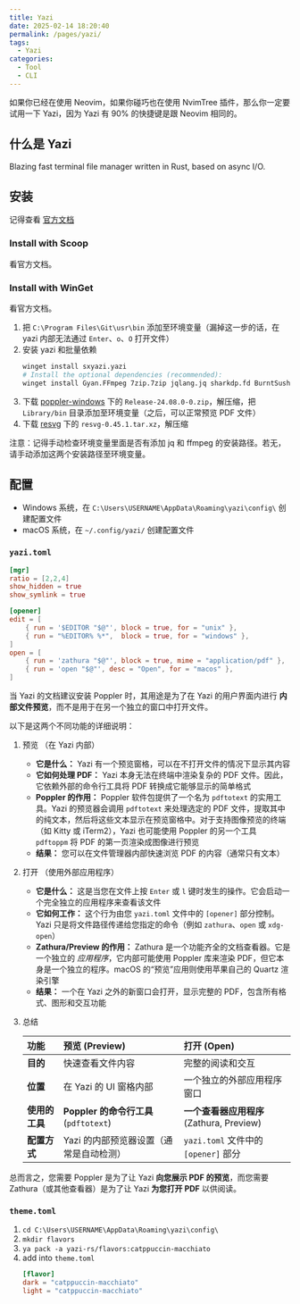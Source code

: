```yaml
---
title: Yazi
date: 2025-02-14 18:20:40
permalink: /pages/yazi/
tags:
  - Yazi
categories:
  - Tool
  - CLI
---
```


如果你已经在使用 Neovim，如果你碰巧也在使用 NvimTree 插件，那么你一定要试用一下 Yazi，因为 Yazi 有 90% 的快捷键是跟 Neovim 相同的。

<!-- more -->

## 什么是 Yazi

Blazing fast terminal file manager written in Rust, based on async I/O.

## 安装

记得查看 [官方文档](https://yazi-rs.github.io/docs/installation/)

### Install with Scoop

看官方文档。

### Install with WinGet

看官方文档。

1. 把 `C:\Program Files\Git\usr\bin` 添加至环境变量（漏掉这一步的话，在 yazi 内部无法通过 `Enter`、`o`、`O` 打开文件）
2. 安装 yazi 和批量依赖
   ```sh
   winget install sxyazi.yazi
   # Install the optional dependencies (recommended):
   winget install Gyan.FFmpeg 7zip.7zip jqlang.jq sharkdp.fd BurntSushi.ripgrep.MSVC junegunn.fzf ajeetdsouza.zoxide ImageMagick.ImageMagick
   ```
3. 下载 [poppler-windows](https://github.com/oschwartz10612/poppler-windows/releases/tag/v24.08.0-0) 下的 `Release-24.08.0-0.zip`，解压缩，把 `Library/bin` 目录添加至环境变量（之后，可以正常预览 PDF 文件）
4. 下载 [resvg](https://github.com/linebender/resvg/releases) 下的 `resvg-0.45.1.tar.xz`，解压缩

注意：记得手动检查环境变量里面是否有添加 jq 和 ffmpeg 的安装路径。若无，请手动添加这两个安装路径至环境变量。

## 配置

- Windows 系统，在 `C:\Users\USERNAME\AppData\Roaming\yazi\config\` 创建配置文件
- macOS 系统，在 `~/.config/yazi/` 创建配置文件

### `yazi.toml`

```toml
[mgr]
ratio = [2,2,4]
show_hidden = true
show_symlink = true

[opener]
edit = [
	{ run = '$EDITOR "$@"', block = true, for = "unix" },
	{ run = "%EDITOR% %*",  block = true, for = "windows" },
]
open = [
	{ run = 'zathura "$@"', block = true, mime = "application/pdf" },
	{ run = 'open "$@"', desc = "Open", for = "macos" },
]
```

当 Yazi 的文档建议安装 Poppler 时，其用途是为了在 Yazi 的用户界面内进行 **内部文件预览**，而不是用于在另一个独立的窗口中打开文件。

以下是这两个不同功能的详细说明：

1. 预览 （在 Yazi 内部）

   - **它是什么：** Yazi 有一个预览窗格，可以在不打开文件的情况下显示其内容
   - **它如何处理 PDF：** Yazi 本身无法在终端中渲染复杂的 PDF 文件。因此，它依赖外部的命令行工具将 PDF 转换成它能够显示的简单格式
   - **Poppler 的作用：** Poppler 软件包提供了一个名为 `pdftotext` 的实用工具。Yazi 的预览器会调用 `pdftotext` 来处理选定的 PDF 文件，提取其中的纯文本，然后将这些文本显示在预览窗格中。对于支持图像预览的终端（如 Kitty 或 iTerm2），Yazi 也可能使用 Poppler 的另一个工具 `pdftoppm` 将 PDF 的第一页渲染成图像进行预览
   - **结果：** 您可以在文件管理器内部快速浏览 PDF 的内容（通常只有文本）

2. 打开 （使用外部应用程序）

   - **它是什么：** 这是当您在文件上按 `Enter` 或 `l` 键时发生的操作。它会启动一个完全独立的应用程序来查看该文件
   - **它如何工作：** 这个行为由您 `yazi.toml` 文件中的 `[opener]` 部分控制。Yazi 只是将文件路径传递给您指定的命令（例如 `zathura`、`open` 或 `xdg-open`）
   - **Zathura/Preview 的作用：** Zathura 是一个功能齐全的文档查看器。它是一个独立的 _应用程序_，它内部可能使用 Poppler 库来渲染 PDF，但它本身是一个独立的程序。macOS 的“预览”应用则使用苹果自己的 Quartz 渲染引擎
   - **结果：** 一个在 Yazi 之外的新窗口会打开，显示完整的 PDF，包含所有格式、图形和交互功能

3. 总结

   | 功能           | **预览 (Preview)**                      | **打开 (Open)**                           |
   | :------------- | :-------------------------------------- | :---------------------------------------- |
   | **目的**       | 快速查看文件内容                        | 完整的阅读和交互                          |
   | **位置**       | 在 Yazi 的 UI 窗格内部                  | 一个独立的外部应用程序窗口                |
   | **使用的工具** | **Poppler 的命令行工具** (`pdftotext`)  | **一个查看器应用程序** (Zathura, Preview) |
   | **配置方式**   | Yazi 的内部预览器设置（通常是自动检测） | `yazi.toml` 文件中的 `[opener]` 部分      |

总而言之，您需要 Poppler 是为了让 Yazi **向您展示 PDF 的预览**，而您需要 Zathura（或其他查看器）是为了让 Yazi **为您打开 PDF** 以供阅读。

### `theme.toml`

1. `cd C:\Users\USERNAME\AppData\Roaming\yazi\config\`
2. `mkdir flavors`
3. `ya pack -a yazi-rs/flavors:catppuccin-macchiato`
4. add into `theme.toml`
   ```toml
   [flavor]
   dark = "catppuccin-macchiato"
   light = "catppuccin-macchiato"
   ```

